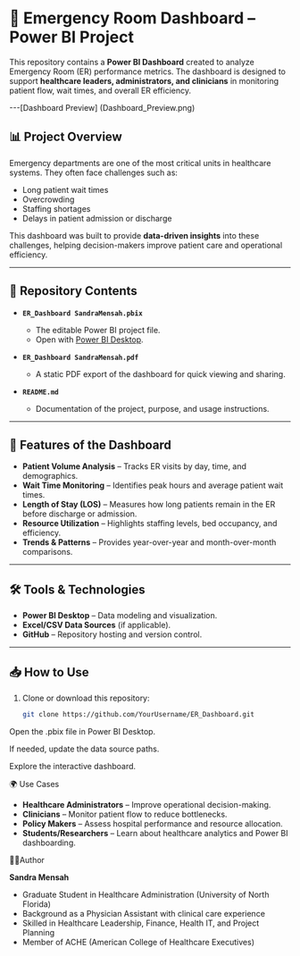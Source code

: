 # 🏥 Emergency Room Dashboard – Power BI Project

This repository contains a **Power BI Dashboard** created to analyze Emergency Room (ER) performance metrics. The dashboard is designed to support **healthcare leaders, administrators, and clinicians** in monitoring patient flow, wait times, and overall ER efficiency.  

---[Dashboard Preview] (Dashboard_Preview.png)

## 📊 Project Overview
Emergency departments are one of the most critical units in healthcare systems. They often face challenges such as:
- Long patient wait times
- Overcrowding
- Staffing shortages
- Delays in patient admission or discharge  

This dashboard was built to provide **data-driven insights** into these challenges, helping decision-makers improve patient care and operational efficiency.  

---

## 📂 Repository Contents
- **`ER_Dashboard SandraMensah.pbix`**  
   - The editable Power BI project file.  
   - Open with [Power BI Desktop](https://powerbi.microsoft.com/desktop/).  

- **`ER_Dashboard SandraMensah.pdf`**  
   - A static PDF export of the dashboard for quick viewing and sharing.  

- **`README.md`**  
   - Documentation of the project, purpose, and usage instructions.  

---

## 🚀 Features of the Dashboard
- **Patient Volume Analysis** – Tracks ER visits by day, time, and demographics.  
- **Wait Time Monitoring** – Identifies peak hours and average patient wait times.  
- **Length of Stay (LOS)** – Measures how long patients remain in the ER before discharge or admission.  
- **Resource Utilization** – Highlights staffing levels, bed occupancy, and efficiency.  
- **Trends & Patterns** – Provides year-over-year and month-over-month comparisons.  

---

## 🛠️ Tools & Technologies
- **Power BI Desktop** – Data modeling and visualization.  
- **Excel/CSV Data Sources** (if applicable).  
- **GitHub** – Repository hosting and version control.  

---

## 📥 How to Use
1. Clone or download this repository:
   ```bash
   git clone https://github.com/YourUsername/ER_Dashboard.git
Open the .pbix file in Power BI Desktop.

If needed, update the data source paths.

Explore the interactive dashboard.


🌍 Use Cases
- **Healthcare Administrators** – Improve operational decision-making.  
- **Clinicians** – Monitor patient flow to reduce bottlenecks.  
- **Policy Makers** – Assess hospital performance and resource allocation.  
- **Students/Researchers** – Learn about healthcare analytics and Power BI dashboarding.  


👩‍⚕️Author

**Sandra Mensah**  
- Graduate Student in Healthcare Administration (University of North Florida)  
- Background as a Physician Assistant with clinical care experience  
- Skilled in Healthcare Leadership, Finance, Health IT, and Project Planning  
- Member of ACHE (American College of Healthcare Executives) 
